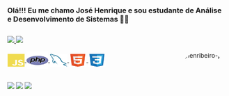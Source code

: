 ### Olá!!! Eu me chamo José Henrique e sou estudante de Análise e Desenvolvimento de Sistemas 🖖🏼

##

<div>
  
  <a href="https://github.com/henribeiro">
  <img height="170em" src="https://github-readme-stats.vercel.app/api?username=henribeiro&show_icons=true&theme=radical&include_all_commits=true&count_private=true"/>
  <img height="170em" src="https://github-readme-stats.vercel.app/api/top-langs/?username=henribeiro&layout=compact&langs_count=7&theme=radical"/>
</div>
  
<div style="display: inline_block"><br>
  
  <img align="center" alt="henribeiro-JS" height="30" width="40" src="https://raw.githubusercontent.com/devicons/devicon/master/icons/javascript/javascript-plain.svg">
  <img align="center" alt="henribeiro-PHP" height="40" width="50" src="https://raw.githubusercontent.com/devicons/devicon/master/icons/php/php-original.svg">
  <img align="center" alt="henribeiro-MYSQL" height="30" width="40" src="https://raw.githubusercontent.com/devicons/devicon/master/icons/mysql/mysql-original.svg">
  <img align="center" alt="henribeiro-HTML" height="30" width="40" src="https://raw.githubusercontent.com/devicons/devicon/master/icons/html5/html5-original.svg">
  <img align="center" alt="henribeiro-CSS" height="30" width="40" src="https://raw.githubusercontent.com/devicons/devicon/master/icons/css3/css3-original.svg">
  <img align="right" alt="henribeiro-pic" height="150" style="border-radius:50px;"
src="https://i.picasion.com/pic91/e7ca14ad9ec49bb742b998eb1fb50b0b.gif"></a>
</div>
  
##
  
<div> 
  
  <a href="https://www.instagram.com/henr.ibeiro/" target="_blank"><img src="https://img.shields.io/badge/-Instagram-%23E4405F?style=for-the-badge&logo=instagram&logoColor=white" target="_blank"></a>
  <a href = "mailto:henribeiro99@gmail.com"><img src="https://img.shields.io/badge/-Gmail-%23333?style=for-the-badge&logo=gmail&logoColor=white" target="_blank"></a>
  <a href = "https://api.whatsapp.com/send?phone=5581986517605"><img src="https://img.shields.io/badge/WhatsApp-25D366?style=for-the-badge&logo=whatsapp&logoColor=white" target="_blank"></a>
    
</div>  
  
